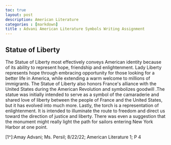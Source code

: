 ```yaml
---
toc: true 
layout: post
description: American Literature
categories : [markdown]
title : Advani American Literature Symbols Writing Assignment
---
```


## Statue of Liberty

The Statue of Liberty most effectively conveys American identity because of its ability to represent hope, friendship and enlightenment. Lady Liberty represents hope through embracing opportunity for those looking for a better life in America, while extending a warm welcome to millions of immigrants. The Statue of Liberty also honors France's alliance with the United States during the American Revolution and symbolizes goodwill .The statue was initially intended to serve as a symbol of the camaraderie and shared love of liberty between the people of France and the United States, but it has evolved into much more. Lastly, the torch is a representation of enlightenment. It is intended to illuminate the route to freedom and direct us toward the direction of justice and liberty. There was even a suggestion that the monument might really light the path for sailors entering New York Harbor at one point.


[1^]:Amay Advani; Ms. Persil; 8/22/22; American Literature 1; P 4
